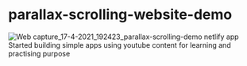 # parallax-scrolling-website-demo
![Web capture_17-4-2021_192423_parallax-scrolling-demo netlify app](https://user-images.githubusercontent.com/73094671/115115558-cac78300-9fb2-11eb-8474-3cf092f870e0.jpeg)
Started building simple apps using youtube content for learning and practising purpose
